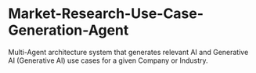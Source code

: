 # Market-Research-Use-Case-Generation-Agent
Multi-Agent architecture system that generates relevant AI and Generative AI (Generative AI) use cases for a given Company or Industry.
